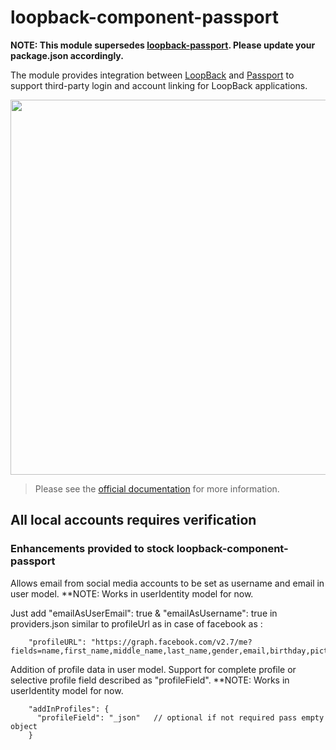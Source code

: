 # loopback-component-passport

**NOTE: This module supersedes [loopback-passport](https://www.npmjs.org/package/loopback-passport). Please update your package.json accordingly.**

The module provides integration between [LoopBack](http://loopback.io) and
[Passport](http://passportjs.org) to support third-party login and account 
linking for LoopBack applications.

<img src="./ids_and_credentials.png" width="600px" />

> Please see the [official documentation](http://docs.strongloop.com/pages/viewpage.action?pageId=3836277) for more information.

## All local accounts requires verification

### Enhancements provided to stock loopback-component-passport

Allows email from social media accounts to be set as username and email in user model.
**NOTE: Works in userIdentity model for now.

Just add  "emailAsUserEmail": true &  "emailAsUsername": true in providers.json similar to profileUrl as in case of facebook as :

```
    "profileURL": "https://graph.facebook.com/v2.7/me?fields=name,first_name,middle_name,last_name,gender,email,birthday,picture,cover,verified",
```

Addition of profile data in user model. Support for complete profile or selective profile field described as "profileField".
**NOTE: Works in userIdentity model for now.

```
    "addInProfiles": {
      "profileField": "_json"   // optional if not required pass empty object
    }
```
